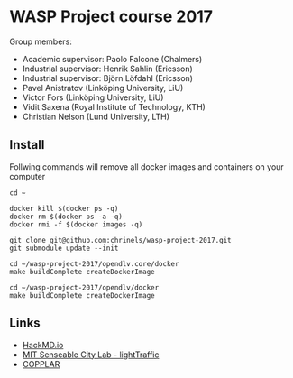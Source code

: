 # WASP Project course 2017
Group members:
- Academic supervisor: Paolo Falcone (Chalmers)
- Industrial supervisor: Henrik Sahlin (Ericsson)
- Industrial supervisor: Björn Löfdahl (Ericsson)
- Pavel Anistratov (Linköping University, LiU)
- Victor Fors (Linköping University, LiU)
- Vidit Saxena (Royal Institute of Technology, KTH)
- Christian Nelson (Lund University, LTH) 

## Install

Follwing commands will remove all docker images and containers on your computer
```
cd ~

docker kill $(docker ps -q)
docker rm $(docker ps -a -q)
docker rmi -f $(docker images -q)

git clone git@github.com:chrinels/wasp-project-2017.git
git submodule update --init

cd ~/wasp-project-2017/opendlv.core/docker
make buildComplete createDockerImage

cd ~/wasp-project-2017/opendlv/docker
make buildComplete createDockerImage

```

## Links
- [HackMD.io](https://hackmd.io/MYEwnADALATBDMBaYBDFFFQEYoGaIA4BGLAU0TCwFYB2EeEFANixviA=)
- [MIT Senseable City Lab - lightTraffic](http://senseable.mit.edu)
- [COPPLAR](https://www.saferresearch.com/projects/copplar-campusshuttle-cooperative-perception-and-planning-platform)
